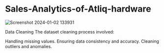 # Sales-Analytics-of-Atliq-hardware

![Screenshot 2024-01-02 133931](https://github.com/rajmangesh/Sales-Analytics-of-Atliq-hardware/assets/95671470/a8320c1f-c3d3-4e97-9734-10843ea883f5)

Data Cleaning
The dataset cleaning process involved:

Handling missing values.
Ensuring data consistency and accuracy.
Cleaning outliers and anomalies.

